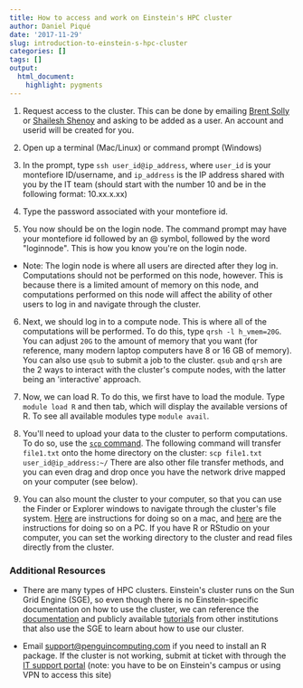 ```yaml
---
title: How to access and work on Einstein's HPC cluster
author: Daniel Piqué
date: '2017-11-29'
slug: introduction-to-einstein-s-hpc-cluster
categories: []
tags: []
output:
  html_document:
    highlight: pygments
---
```



1. Request access to the cluster. This can be done by emailing [Brent Solly](https://www.einstein.yu.edu/search/?q=brent%20solly&searchType=directories) or [Shailesh Shenoy](https://www.einstein.yu.edu/search/?q=Shailesh+Shenoy&searchButton.x=0&searchButton.y=0&searchType=directories) and asking to be added as a user. An account and userid will be created for you.

2. Open up a terminal (Mac/Linux) or command prompt (Windows)

3. In the prompt, type `ssh user_id@ip_address`, where `user_id` is your montefiore ID/username, and `ip_address` is the IP address shared with you by the IT team (should start with the number 10 and be in the following format: 10.xx.x.xx)

4. Type the password associated with your montefiore id.

5. You now should be on the login node. The command prompt may have your montefiore id followed by an @ symbol, followed by the word "loginnode". This is how you know you're on the login node. 

- Note: The login node is where all users are directed after they log in. Computations should not be performed on this node, however. This is because there is a limited amount of memory on this node, and computations performed on this node will affect the ability of other users to log in and navigate through the cluster. 

6. Next, we should log in to a compute node. This is where all of the computations will be performed. To do this, type `qrsh -l h_vmem=20G`. You can adjust `20G` to the amount of memory that you want (for reference, many modern laptop computers have 8 or 16 GB of memory). You can also use `qsub` to submit a job to the cluster. `qsub` and `qrsh` are the 2 ways to interact with the cluster's compute nodes, with the latter being an 'interactive' approach.

7. Now, we can load R. To do this, we first have to load the module. Type `module load R` and then tab, which will display the available versions of R. To see all available modules type `module avail`.

8. You'll need to upload your data to the cluster to perform computations. To do so, use the [`scp` command](https://www.garron.me/en/articles/scp.html). The following command will transfer `file1.txt` onto the home directory on the cluster: `scp file1.txt user_id@ip_address:~/` There are also other file transfer methods, and you can even drag and drop once you have the network drive mapped on your computer (see below).

9. You can also mount the cluster to your computer, so that you can use the Finder or Explorer windows to navigate through the cluster's file system.  [Here](http://osxdaily.com/2010/09/20/map-a-network-drive-on-a-mac/) are instructions for doing so on a mac, and [here](https://www.laptopmag.com/articles/map-network-drive-windows-10) are the instructions for doing so on a PC. If you have R or RStudio on your computer, you can set the working directory to the cluster and read files directly from the cluster. 

### Additional Resources

- There are many types of HPC clusters. Einstein's cluster runs on the Sun Grid Engine (SGE), so even though there is no Einstein-specific documentation on how to use the cluster, we can reference the [documentation](http://gridscheduler.sourceforge.net/htmlman/manuals.html) and publicly available [tutorials](http://star.mit.edu/cluster/docs/0.93.3/guides/sge.html) from other institutions that also use the SGE to learn about how to use our cluster.

- Email support@penguincomputing.com if you need to install an R package. If the cluster is not working, submit at ticket with through the [IT support portal](https://itsupport.einstein.yu.edu/) (note: you have to be on Einstein's campus or using VPN to access this site)
